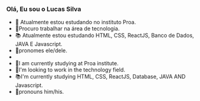 ### Olá, Eu sou o Lucas Silva


- 🔭 Atualmente estou estudando no instituto Proa.
- 🎯Procuro trabalhar na área de tecnologia.
- 📚 Atualmente estou estudando HTML, CSS, ReactJS, Banco de Dados, JAVA E Javascript. 
- 🔀pronomes ele/dele. 
-
- 🔭I am currently studying at Proa institute.
- 🎯I'm looking to work in the technology field.
- 📚I'm currently studying HTML, CSS, ReactJS, Database, JAVA AND Javascript.
- 🔀pronouns him/his.



 
